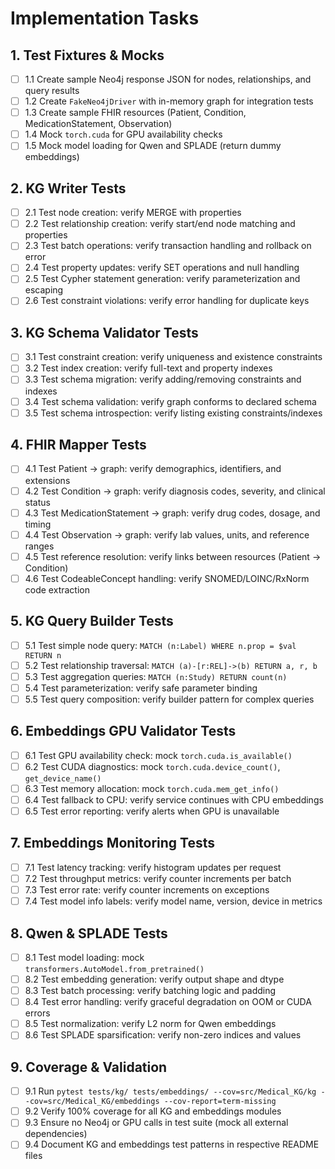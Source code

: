 # Implementation Tasks

## 1. Test Fixtures & Mocks

- [ ] 1.1 Create sample Neo4j response JSON for nodes, relationships, and query results
- [ ] 1.2 Create `FakeNeo4jDriver` with in-memory graph for integration tests
- [ ] 1.3 Create sample FHIR resources (Patient, Condition, MedicationStatement, Observation)
- [ ] 1.4 Mock `torch.cuda` for GPU availability checks
- [ ] 1.5 Mock model loading for Qwen and SPLADE (return dummy embeddings)

## 2. KG Writer Tests

- [ ] 2.1 Test node creation: verify MERGE with properties
- [ ] 2.2 Test relationship creation: verify start/end node matching and properties
- [ ] 2.3 Test batch operations: verify transaction handling and rollback on error
- [ ] 2.4 Test property updates: verify SET operations and null handling
- [ ] 2.5 Test Cypher statement generation: verify parameterization and escaping
- [ ] 2.6 Test constraint violations: verify error handling for duplicate keys

## 3. KG Schema Validator Tests

- [ ] 3.1 Test constraint creation: verify uniqueness and existence constraints
- [ ] 3.2 Test index creation: verify full-text and property indexes
- [ ] 3.3 Test schema migration: verify adding/removing constraints and indexes
- [ ] 3.4 Test schema validation: verify graph conforms to declared schema
- [ ] 3.5 Test schema introspection: verify listing existing constraints/indexes

## 4. FHIR Mapper Tests

- [ ] 4.1 Test Patient → graph: verify demographics, identifiers, and extensions
- [ ] 4.2 Test Condition → graph: verify diagnosis codes, severity, and clinical status
- [ ] 4.3 Test MedicationStatement → graph: verify drug codes, dosage, and timing
- [ ] 4.4 Test Observation → graph: verify lab values, units, and reference ranges
- [ ] 4.5 Test reference resolution: verify links between resources (Patient → Condition)
- [ ] 4.6 Test CodeableConcept handling: verify SNOMED/LOINC/RxNorm code extraction

## 5. KG Query Builder Tests

- [ ] 5.1 Test simple node query: `MATCH (n:Label) WHERE n.prop = $val RETURN n`
- [ ] 5.2 Test relationship traversal: `MATCH (a)-[r:REL]->(b) RETURN a, r, b`
- [ ] 5.3 Test aggregation queries: `MATCH (n:Study) RETURN count(n)`
- [ ] 5.4 Test parameterization: verify safe parameter binding
- [ ] 5.5 Test query composition: verify builder pattern for complex queries

## 6. Embeddings GPU Validator Tests

- [ ] 6.1 Test GPU availability check: mock `torch.cuda.is_available()`
- [ ] 6.2 Test CUDA diagnostics: mock `torch.cuda.device_count()`, `get_device_name()`
- [ ] 6.3 Test memory allocation: mock `torch.cuda.mem_get_info()`
- [ ] 6.4 Test fallback to CPU: verify service continues with CPU embeddings
- [ ] 6.5 Test error reporting: verify alerts when GPU is unavailable

## 7. Embeddings Monitoring Tests

- [ ] 7.1 Test latency tracking: verify histogram updates per request
- [ ] 7.2 Test throughput metrics: verify counter increments per batch
- [ ] 7.3 Test error rate: verify counter increments on exceptions
- [ ] 7.4 Test model info labels: verify model name, version, device in metrics

## 8. Qwen & SPLADE Tests

- [ ] 8.1 Test model loading: mock `transformers.AutoModel.from_pretrained()`
- [ ] 8.2 Test embedding generation: verify output shape and dtype
- [ ] 8.3 Test batch processing: verify batching logic and padding
- [ ] 8.4 Test error handling: verify graceful degradation on OOM or CUDA errors
- [ ] 8.5 Test normalization: verify L2 norm for Qwen embeddings
- [ ] 8.6 Test SPLADE sparsification: verify non-zero indices and values

## 9. Coverage & Validation

- [ ] 9.1 Run `pytest tests/kg/ tests/embeddings/ --cov=src/Medical_KG/kg --cov=src/Medical_KG/embeddings --cov-report=term-missing`
- [ ] 9.2 Verify 100% coverage for all KG and embeddings modules
- [ ] 9.3 Ensure no Neo4j or GPU calls in test suite (mock all external dependencies)
- [ ] 9.4 Document KG and embeddings test patterns in respective README files

